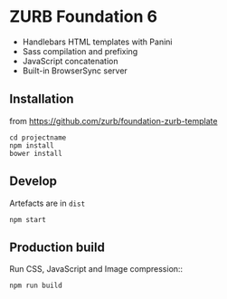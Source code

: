 # ZURB Foundation 6

- Handlebars HTML templates with Panini
- Sass compilation and prefixing
- JavaScript concatenation
- Built-in BrowserSync server

## Installation

from https://github.com/zurb/foundation-zurb-template

    cd projectname
    npm install
    bower install

##  Develop 

Artefacts are in ``dist``

    npm start


## Production build

Run CSS, JavaScript and Image compression::

    npm run build
